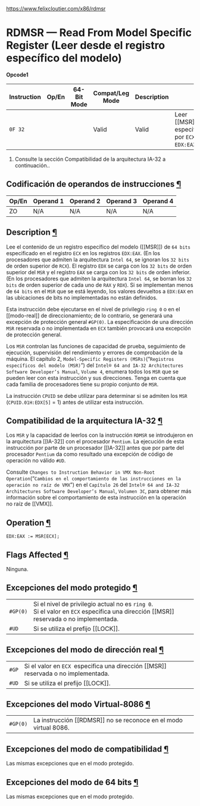 https://www.felixcloutier.com/x86/rdmsr

# RDMSR — Read From Model Specific Register (Leer desde el registro específico del modelo)

**Opcode1**

| Instruction | Op/En | 64-Bit Mode | Compat/Leg Mode | Description |                                                       |
| ----------- | ----- | ----------- | --------------- | ----------- | ----------------------------------------------------- |
| ``0F 32``   |       |             | Valid           | Valid       | Leer [[MSR]] especificado por ``ECX`` en ``EDX:EAX``. |
1. Consulte la sección Compatibilidad de la arquitectura IA-32 a continuación..

## Codificación de operandos de instrucciones [¶](https://www.felixcloutier.com/x86/rdmsr#instruction-operand-encoding)

|Op/En|Operand 1|Operand 2|Operand 3|Operand 4|
|---|---|---|---|---|
|ZO|N/A|N/A|N/A|N/A|

## Description [¶](https://www.felixcloutier.com/x86/rdmsr#description)

Lee el contenido de un registro específico del modelo ([[MSR]]) de ``64 bits`` especificado en el registro ``ECX`` en los registros ``EDX:EAX``. (En los procesadores que admiten la arquitectura ``Intel 64``, se ignoran los ``32 bits`` de orden superior de ``RCX``). El registro ``EDX`` se carga con los ``32 bits`` de orden superior del ``MSR`` y el registro ``EAX`` se carga con los ``32 bits`` de orden inferior. (En los procesadores que admiten la arquitectura ``Intel 64``, se borran los ``32 bits`` de orden superior de cada uno de ``RAX`` y ``RDX``). Si se implementan menos de ``64 bits`` en el ``MSR`` que se está leyendo, los valores devueltos a ``EDX:EAX`` en las ubicaciones de bits no implementadas no están definidos.

Esta instrucción debe ejecutarse en el nivel de privilegio ``ring 0`` o en el [[modo-real]] de direccionamiento; de lo contrario, se generará una excepción de protección general ``#GP(0)``. La especificación de una dirección ``MSR`` reservada o no implementada en ``ECX`` también provocará una excepción de protección general.

Los ``MSR`` controlan las funciones de capacidad de prueba, seguimiento de ejecución, supervisión del rendimiento y errores de comprobación de la máquina. El capítulo 2, ``Model-Specific Registers (MSRs)``(“``Registros específicos del modelo (MSR)``”) del ``Intel® 64 and IA-32 Architectures Software Developer’s Manual``, ``Volume 4``, enumera todos los ``MSR`` que se pueden leer con esta instrucción y sus direcciones. Tenga en cuenta que cada familia de procesadores tiene su propio conjunto de ``MSR``.

La instrucción ``CPUID`` se debe utilizar para determinar si se admiten los ``MSR`` (``CPUID.01H:EDX[5]`` = 1) antes de utilizar esta instrucción.

## Compatibilidad de la arquitectura IA-32 [¶](https://www.felixcloutier.com/x86/rdmsr#ia-32-architecture-compatibility)

Los ``MSR`` y la capacidad de leerlos con la instrucción ``RDMSR`` se introdujeron en la arquitectura [[IA-32]] con el procesador ``Pentium``. La ejecución de esta instrucción por parte de un procesador [[IA-32]] antes que por parte del procesador ``Pentium`` da como resultado una excepción de código de operación no válido ``#UD``.

Consulte ``Changes to Instruction Behavior in VMX Non-Root Operation``(“``Cambios en el comportamiento de las instrucciones en la operación no raíz de VMX``”) en el ``Capítulo 26`` del ``Intel® 64 and IA-32 Architectures Software Developer’s Manual``, ``Volumen 3C``, para obtener más información sobre el comportamiento de esta instrucción en la operación no raíz de [[VMX]].

## Operation [¶](https://www.felixcloutier.com/x86/rdmsr#operation)

``EDX:EAX := MSR[ECX];``

## Flags Affected [¶](https://www.felixcloutier.com/x86/rdmsr#flags-affected)

Ninguna.

## Excepciones del modo protegido [¶](https://www.felixcloutier.com/x86/rdmsr#protected-mode-exceptions)

|            |                                                                                                                                            |
| ---------- | ------------------------------------------------------------------------------------------------------------------------------------------ |
| ``#GP(0)`` | Si el nivel de privilegio actual no es ``ring 0``.<br>Si el valor en ``ECX`` especifica una dirección [[MSR]] reservada o no implementada. |
| ``#UD``    | Si se utiliza el prefijo [[LOCK]].                                                                                                         |

## Excepciones del modo de dirección real [¶](https://www.felixcloutier.com/x86/rdmsr#real-address-mode-exceptions)

|         |                                                                                      |
| ------- | ------------------------------------------------------------------------------------ |
| ``#GP`` | Si el valor en ``ECX ``especifica una dirección [[MSR]] reservada o no implementada. |
| ``#UD`` | Si se utiliza el prefijo [[LOCK]].                                                   |

## Excepciones del modo Virtual-8086 [¶](https://www.felixcloutier.com/x86/rdmsr#virtual-8086-mode-exceptions)

|            |                                                                  |
| ---------- | ---------------------------------------------------------------- |
| ``#GP(0)`` | La instrucción [[RDMSR]] no se reconoce en el modo virtual 8086. |


## Excepciones del modo de compatibilidad [¶](https://www.felixcloutier.com/x86/rdmsr#compatibility-mode-exceptions)

Las mismas excepciones que en el modo protegido.

## Excepciones del modo de 64 bits [¶](https://www.felixcloutier.com/x86/rdmsr#64-bit-mode-exceptions)

Las mismas excepciones que en el modo protegido.